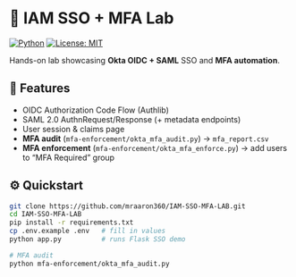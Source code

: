 # 🔐 IAM SSO + MFA Lab

[![Python](https://img.shields.io/badge/Python-3.10+-blue)]()
[![License: MIT](https://img.shields.io/badge/License-MIT-green.svg)]()

Hands-on lab showcasing **Okta OIDC + SAML** SSO and **MFA automation**.

## 🚀 Features
- OIDC Authorization Code Flow (Authlib)
- SAML 2.0 AuthnRequest/Response (+ metadata endpoints)
- User session & claims page
- **MFA audit** (`mfa-enforcement/okta_mfa_audit.py`) → `mfa_report.csv`
- **MFA enforcement** (`mfa-enforcement/okta_mfa_enforce.py`) → add users to “MFA Required” group

## ⚙️ Quickstart
```bash
git clone https://github.com/mraaron360/IAM-SSO-MFA-LAB.git
cd IAM-SSO-MFA-LAB
pip install -r requirements.txt
cp .env.example .env   # fill in values
python app.py          # runs Flask SSO demo

# MFA audit
python mfa-enforcement/okta_mfa_audit.py
